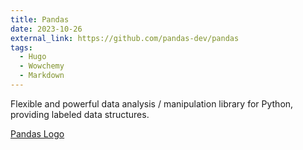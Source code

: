 ```yaml
---
title: Pandas
date: 2023-10-26
external_link: https://github.com/pandas-dev/pandas
tags:
  - Hugo
  - Wowchemy
  - Markdown
---
```


Flexible and powerful data analysis / manipulation library for Python, providing labeled data structures.

[Pandas Logo](https://raw.githubusercontent.com/pandas-dev/pandas/main/doc/source/_static/pandas.svg)
<!--more-->
